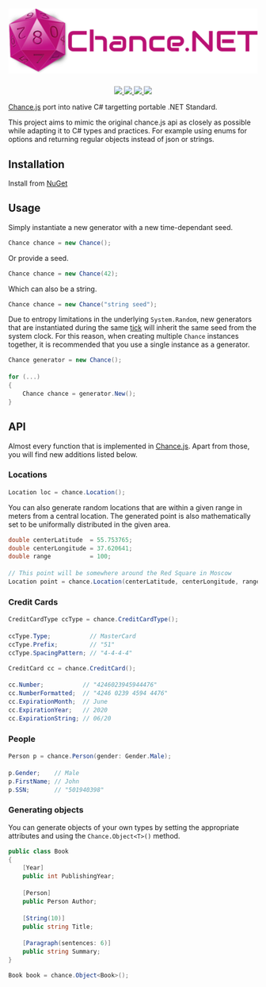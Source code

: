<h1 align="center">
  <img src="assets/logo.png">
</h1>

<p align="center">
<a href="https://www.nuget.org/packages/Chance.NET">
  <img src="https://img.shields.io/nuget/v/Chance.NET.svg">
</a>
<a href="https://www.nuget.org/packages/Chance.NET">
  <img src="https://img.shields.io/nuget/dt/Chance.NET.svg">
</a>
<a href="https://ci.appveyor.com/project/gmantaos/chance-net">
  <img src="https://ci.appveyor.com/api/projects/status/ahkrm585ivrcqqsv/branch/master?svg=true">
</a>
<a href="LICENSE">
  <img src="https://img.shields.io/badge/license-MIT-blue.svg">
</a>
</p>

[Chance.js](http://chancejs.com) port into native C# targetting portable .NET Standard.

This project aims to mimic the original chance.js api as closely as possible while adapting 
it to C# types and practices. For example using enums for options and returning regular objects 
instead of json or strings.

## Installation

Install from [NuGet](https://www.nuget.org/packages/Chance.NET/)

## Usage

Simply instantiate a new generator with a new time-dependant seed.

```csharp
Chance chance = new Chance();
```

Or provide a seed.

```csharp
Chance chance = new Chance(42);
```

Which can also be a string.

```csharp
Chance chance = new Chance("string seed");
```

Due to entropy limitations in the underlying `System.Random`, new generators that are instantiated
during the same [tick](https://msdn.microsoft.com/en-us/library/system.datetime.ticks(v=vs.110).aspx)
will inherit the same seed from the system clock. For this reason, when creating multiple `Chance`
instances together, it is recommended that you use a single instance as a generator.

```csharp
Chance generator = new Chance();

for (...)
{
	Chance chance = generator.New();
}
```

## API

Almost every function that is implemented in [Chance.js](http://chancejs.com).
Apart from those, you will find new additions listed below.

### Locations

```csharp
Location loc = chance.Location();
```

You can also generate random locations that are within a given range in meters from a central location.
The generated point is also mathematically set to be uniformally distributed in the given area.

```csharp
double centerLatitude  = 55.753765;
double centerLongitude = 37.620641;
double range           = 100;

// This point will be somewhere around the Red Square in Moscow
Location point = chance.Location(centerLatitude, centerLongitude, range);
```

### Credit Cards

```csharp
CreditCardType ccType = chance.CreditCardType();

ccType.Type;           // MasterCard
ccType.Prefix;         // "51"
ccType.SpacingPattern; // "4-4-4-4"
```

```csharp
CreditCard cc = chance.CreditCard();

cc.Number;           // "4246023945944476"
cc.NumberFormatted;  // "4246 0239 4594 4476"
cc.ExpirationMonth;  // June
cc.ExpirationYear;   // 2020
cc.ExpirationString; // 06/20
```

### People

```csharp
Person p = chance.Person(gender: Gender.Male);

p.Gender;    // Male
p.FirstName; // John
p.SSN;       // "501940398"
```

### Generating objects

You can generate objects of your own types by setting the appropriate attributes and using
the `Chance.Object<T>()` method.

```csharp
public class Book
{
	[Year]
	public int PublishingYear;
		
	[Person]
	public Person Author;

	[String(10)]
	public string Title;
	
	[Paragraph(sentences: 6)]
	public string Summary;
}
```

```csharp
Book book = chance.Object<Book>();
```







